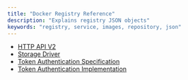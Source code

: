 ```yaml
---
title: "Docker Registry Reference"
description: "Explains registry JSON objects"
keywords: "registry, service, images, repository, json"
---
```


* [HTTP API V2](api.md)
* [Storage Driver](../storage-drivers/index.md)
* [Token Authentication Specification](auth/token.md)
* [Token Authentication Implementation](auth/jwt.md)
